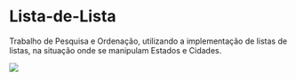 # Lista-de-Lista
Trabalho de Pesquisa e Ordenação, utilizando a implementação de listas de listas, na situação onde se manipulam Estados e Cidades.

<img src="https://ibb.co/DKD0rj0"></img>
